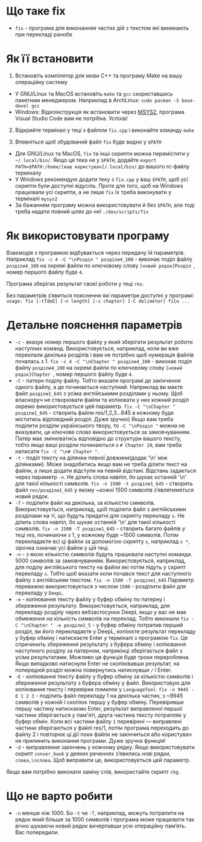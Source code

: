 # Що таке fix
* `fix` - програма для виконанняя частих дій з текстом які виникають при перекладі ранобе

# Як її встановити

1. Встановіть компілятор для мови C++ та програму Make на вашу операційну систему
- У GNU/Linux та MacOS встановіть `make` та `gcc` скориставшись пакетним менеджером. Наприклад в ArchLinux: `sudo pacman -S base-devel gcc`
- Windows: Відеоінструкція як встановити через [MSYS2](https://www.youtube.com/watch?v=DMWD7wfhgNY), програма Visual Studio Code вам не потрібна. Успіхів!

2. Відкрийте термінал у теці з файлом `fix.cpp` і виконайте команду `make`

3. Впевніться щоб збудований файл `fix` буде видно у `$PATH`
- Для GNU/Linux та MacOS, `fix` та інші скрипти можна перемістити у `~/.local/bin/`. Якщо ця тека не у `$PATH`, додайте `export PATH=$PATH:/home/[ваш користувач]/.local/bin/` до вашого rc-файлу терміналу
- У Windows рекомендую додати теку з `fix.cpp` у ваш `$PATH`, щоб усі скрипти були доступні відусіль. Проте для того, щоб на Windows працювали усі скрипти, а не лише `fix` їх треба виконувати у терміналі `mysys2`
- За бажанням програму можна використовувати й без `$PATH`, але тоді треба надати повний шлях до неї `./dev/scripts/fix`

# Як використовувати програму

Взаємодія з програмою відбувається через передачу їй параметрів. Наприклад `fix -c 4 -C "\nРозділ " розділи4_100` - виконає поділ файлу `розділи4_100` на окремі файли по ключовому слову `[новий рядок]Розділ `, номер першого файлу буде `4`.

Програма зберігає результат своєї роботи у теці `res`.

Без параметрів зʼявиться пояснення які параметри доступні у програмі: `usage: fix [-tTdeE] [-n length] [-c chapter] [-C delimeter] file ...`
# Детальне пояснення параметрів
- `-c` - вказує номер першого файлу у який зберігати результат роботи наступних команд. Використовується, наприклад, коли ви вже переклали декілька розділів і вам не потрібно щоб нумерація файлів почалась з 1. `fix -c 4 -C "\nChapter " розділи4_100` - виконає поділ файлу `розділи4_100` на окремі файли по ключовому слову `[новий рядок]Chapter `, номер першого файлу буде `4`.
- `-C` - патерн поділу файлу. Тобто вказати програмі де закінчення одного файлу, а де починається наступний. Наприклад ви маєте файл `розділи1_645` з усіма англійськими розділами у ньому. Щоб власноруч не створювати файли та копіювати у них кожний розділ окремо використовується цей параметр. `fix -C "\nChapter " розділи1_645` - створить файли res/1,2,3...645 в кожному буде міститись відповідний розділ. Дуже зручно) Якщо вам треба поділити розділи українського твору, то `-C "\nРозділ "` можна не вказувати, це ключове слово використовується за замовчуванням. Патер має змінюватись відповідно до структури вашого тексту, тобто якщо ваші розділи починаються з `# Chapter 20`, вам треба написати `fix -C "\n# Chapter "`.
- `-t` - поділ тексту на ділянки певної довжини(додає '\n' між ділянками). Може знадобитись якщо вам не треба ділити текст на файли, а лише додати відступи на певній відстані. Відстань задається через параметр `-n`. Не ділить слова навпіл, бо шукає останній '\n' для такої кількості символів. `fix -n 1500 -t розділи1_645` - створить файл `res/розділи1_645` у якому ~кожні 1500 символів зʼявлятиметься новий рядок.
- `-T` - поділити файл на декілька, за кількістю символів. Використовується, наприклад, щоб поділити файл з англійськими розділами на ті, що будуть придатні для скрипту перекладу `s`. Не ділить слова навпіл, бо шукає останній '\n' для такої кількості символів. `fix -n 1500 -T розділи1_645` - створить багато файлів у теці res, починаючи з 1, у кожному буде ~1500 символів. Потім перекладаєте всі ці файли за допомогою скрипту `s`, наприклад `s *`, зірочка означає усі файли у цій теці.
- `-n` - з якою кількістю символів будуть працювати наступні команди. 5000 символів за замовчуванням. Використовується, наприклад, для поділу англійського тексту на файли які потім підуть у скрипт перекладу `s`. Тобто щоб вказати коли почався текст для наступного файлу з англійським текстом. `fix -n 1500 -T розділи1_645` Параметр переважно використовується з числом `1500` - розділити файл для перекладу у `DeepL`.
- `-e` - копіювання тексту файлу у буфер обміну по патерну і збереження результату. Використовується, наприклад, для перекладу розділу через вебзастосунок DeepL якщо у вас не має обмеження на кількість символів на переклад. Тобто виконали `fix -C "\nChapter " -e розділи1_5` - у буфер обміну потрапив перший розділ, ви його перекладаєте у DeepL, копіюєте результат перекладу у буфер обміну і натискаєте Enter у терміналі з програмою `fix`. Це спричинить збереження результату з буфера обміну і копіювання наступного розділу за патерном, наприкінці зберігається файл з усіма результатами. Можливо ця функція буде трохи перероблена. Якщо випадково натиснули Enter не скопіювавши результат, на попередній розділ можна повернутись натиснувши `/` і Enter.
- `-E` - копіювання тексту файлу у буфер обміну за кількістю символів і збереження результату з буфера обміну у файл. Використовую для копіювання тексту і перевірки помилок у `LanguageTool`. `fix -n 9945 -E 1 2 3` - поділить файл перекладу 1 на декілька частин, з ~9945 символів у кожній і скопіює першу у буфер обміну. Перевіривши першу частину натискаємо Enter, результат виправленої першої частини зберігається у пам'яті, друга частина тексту потрапляє у буфер обмін. Коли всі частини файлу `1` перевірені — виправлені частини зберігаються у файлі res/1, потім програма переходить до файлу 2 і повторює ці дії поки файли не закінчиться або користувач не припинить виконання програми. Дуже зручна функція!
- `-d` - виправлення закінчень у кожному рядку. Якщо використовувати скрипт `conver_book` у деяких реченнях зʼявились нові рядки, `слова,\nслова`. Щоб виправити це, використовується цей параметр.

Якщо вам потрібно виконати заміну слів, використайте скрипт `chg`.

# Що не варто робити
- `-n` менше ніж 1000. Бо `-t` чи `-T`, наприклад, можуть потрапити на рядок який більше за 1000 символів і програма може працювати так вічно шукаючи новий рядок вичерпавши усю операційну памʼять. Вас попередили.
